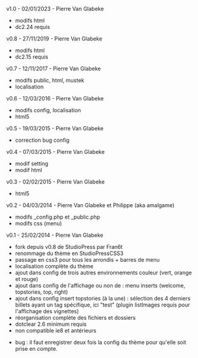 v1.0 - 02/01/2023 - Pierre Van Glabeke
* modifs html
* dc2.24 requis

v0.8 - 27/11/2019 - Pierre Van Glabeke
* modifs html
* dc2.15 requis

v0.7 - 12/11/2017 - Pierre Van Glabeke
* modifs public, html, mustek
* localisation

v0.6 - 12/03/2016 - Pierre Van Glabeke
* modifs config, localisation
* html5

v0.5 - 19/03/2015 - Pierre Van Glabeke
* correction bug config

v0.4 - 07/03/2015 - Pierre Van Glabeke
* modif setting
* modif html

v0.3 - 02/02/2015 - Pierre Van Glabeke
* html5

v0.2 - 04/03/2014 - Pierre Van Glabeke et Philippe (aka amalgame)
* modifs _config.php et _public.php
* modifs css (menu)

v0.1 - 25/02/2014 - Pierre Van Glabeke
* fork depuis v0.8 de StudioPress par Fran6t
* renommage du thème en StudioPressCSS3
* passage en css3 pour tous les arrondis + barres de menu
* localisation complète du thème
* ajout dans config de trois autres environnements couleur (vert, orange et rouge)
* ajout dans config de l'affichage ou non de :
  menu
  inserts (welcome, topstories, top, right)
* ajout dans config insert topstories (à la une) : sélection des 4 derniers billets ayant un tag spécifique, ici "test" (plugin listImages requis pour l'affichage des vignettes)
* réorganisation complète des fichiers et dossiers
* dotclear 2.6 minimum requis
* non compatible ie8 et antérieurs
- bug : il faut enregistrer deux fois la config du thème pour qu'elle soit prise en compte.